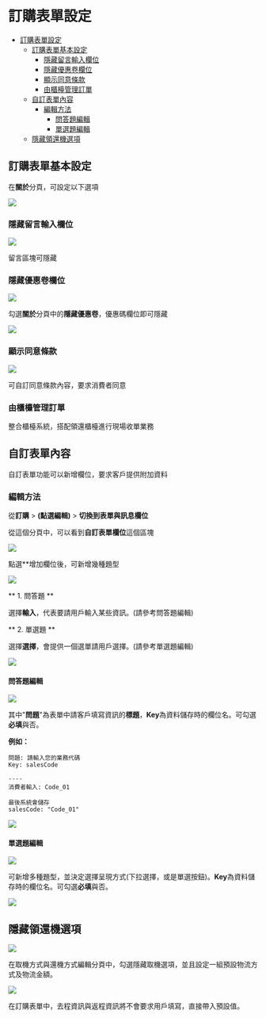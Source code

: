 # 訂購表單設定
- [訂購表單設定](#%E8%A8%82%E8%B3%BC%E8%A1%A8%E5%96%AE%E8%A8%AD%E5%AE%9A)
    - [訂購表單基本設定](#%E8%A8%82%E8%B3%BC%E8%A1%A8%E5%96%AE%E5%9F%BA%E6%9C%AC%E8%A8%AD%E5%AE%9A)
        - [隱藏留言輸入欄位](#%E9%9A%B1%E8%97%8F%E7%95%99%E8%A8%80%E8%BC%B8%E5%85%A5%E6%AC%84%E4%BD%8D)
        - [隱藏優惠卷欄位](#%E9%9A%B1%E8%97%8F%E5%84%AA%E6%83%A0%E5%8D%B7%E6%AC%84%E4%BD%8D)
        - [顯示同意條款](#%E9%A1%AF%E7%A4%BA%E5%90%8C%E6%84%8F%E6%A2%9D%E6%AC%BE)
        - [由櫃檯管理訂單](#%E7%94%B1%E6%AB%83%E6%AA%AF%E7%AE%A1%E7%90%86%E8%A8%82%E5%96%AE)
    - [自訂表單內容](#%E8%87%AA%E8%A8%82%E8%A1%A8%E5%96%AE%E5%85%A7%E5%AE%B9)
        - [編輯方法](#%E7%B7%A8%E8%BC%AF%E6%96%B9%E6%B3%95)
            - [問答題編輯](#%E5%95%8F%E7%AD%94%E9%A1%8C%E7%B7%A8%E8%BC%AF)
            - [單選題編輯](#%E5%96%AE%E9%81%B8%E9%A1%8C%E7%B7%A8%E8%BC%AF)
    - [隱藏領還機選項](#%E9%9A%B1%E8%97%8F%E9%A0%98%E9%82%84%E6%A9%9F%E9%81%B8%E9%A0%85)

## 訂購表單基本設定

在**關於**分頁，可設定以下選項

![](assets/imgs/2018-02-05-15-30-12.png)

### 隱藏留言輸入欄位

![](assets/imgs/2018-02-05-15-34-07.png)

留言區塊可隱藏

### 隱藏優惠卷欄位

![](assets/imgs/2018-02-05-16-52-04.png)

勾選**關於**分頁中的**隱藏優惠卷**，優惠碼欄位即可隱藏

![](assets/imgs/2018-02-05-15-34-40.png)

### 顯示同意條款

![](assets/imgs/2018-02-05-15-33-29.png)

可自訂同意條款內容，要求消費者同意

### 由櫃檯管理訂單

整合櫃檯系統，搭配領還櫃檯進行現場收單業務

## 自訂表單內容

自訂表單功能可以新增欄位，要求客戶提供附加資料

### 編輯方法

從**訂購** > **(點選編輯)** > **切換到表單與訊息欄位** 

從這個分頁中，可以看到**自訂表單欄位**這個區塊

![](assets/imgs/2018-01-29-14-23-33.png)

點選**增加欄位後，可新增幾種題型

![](assets/imgs/2018-01-29-14-25-30.png)

** 1. 問答題 **

選擇**輸入**，代表要請用戶輸入某些資訊。(請參考問答題編輯)

** 2. 單選題 **

選擇**選擇**，會提供一個選單請用戶選擇。(請參考單選題編輯)

![](assets/imgs/2018-01-29-14-25-45.png)

#### 問答題編輯

![](assets/imgs/2018-01-29-14-24-56.png)

其中"**問題**"為表單中請客戶填寫資訊的**標題**，**Key**為資料儲存時的欄位名。可勾選**必填**與否。

**例如：**

```
問題: 請輸入您的業務代碼
Key: salesCode

----
消費者輸入: Code_01

最後系統會儲存 
salesCode: "Code_01"
```

![](assets/imgs/2018-01-29-14-36-53.png)

#### 單選題編輯

![](assets/imgs/2018-01-29-14-33-54.png)

可新增多種題型，並決定選擇呈現方式(下拉選擇，或是單選按鈕)。**Key**為資料儲存時的欄位名。可勾選**必填**與否。

![](assets/imgs/2018-01-29-14-37-03.png)

## 隱藏領還機選項

![](assets/imgs/2018-01-23-20-22-03.png)

在取機方式與還機方式編輯分頁中，勾選隱藏取機選項，並且設定一組預設物流方式及物流金額。

![](assets/imgs/2018-01-23-20-25-21.png)

在訂購表單中，去程資訊與返程資訊將不會要求用戶填寫，直接帶入預設值。

